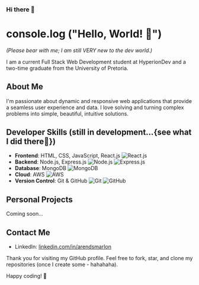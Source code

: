 ### Hi there 👋

# console.log ("Hello, World! 👋")

_(Please bear with me; I am still VERY new to the dev world.)_

I am a current Full Stack Web Development student at HyperionDev and a two-time graduate from the University of Pretoria.

## About Me

I'm passionate about dynamic and responsive web applications that provide a seamless user experience and data. I love solving and turning complex problems into simple, beautiful, intuitive solutions.

## Developer Skills (still in development...{see what I did there🫠})

- **Frontend**: HTML, CSS, JavaScript, React.js ![React.js](https://img.shields.io/badge/-React.js-61DAFB?style=flat&logo=react&logoColor=white)
- **Backend**: Node.js, Express.js ![Node.js](https://img.shields.io/badge/-Node.js-339933?style=flat&logo=node.js&logoColor=white) ![Express.js](https://img.shields.io/badge/-Express.js-000000?style=flat&logo=express&logoColor=white)
- **Database**: MongoDB ![MongoDB](https://img.shields.io/badge/-MongoDB-47A248?style=flat&logo=mongodb&logoColor=white)
- **Cloud**: AWS ![AWS](https://img.shields.io/badge/-AWS-232F3E?style=flat&logo=amazon-aws&logoColor=white)
- **Version Control**: Git & GitHub ![Git](https://img.shields.io/badge/-Git-F05032?style=flat&logo=git&logoColor=white) ![GitHub](https://img.shields.io/badge/-GitHub-181717?style=flat&logo=github&logoColor=white)

## Personal Projects

Coming soon...

## Contact Me

- LinkedIn: [linkedin.com/in/arendsmarlon](https://www.linkedin.com/in/arendsmarlon/)

Thank you for visiting my GitHub profile. Feel free to fork, star, and clone my repositories (once I create some - hahahaha). 

Happy coding! 🚀

<!--
**arendsmarlon/arendsmarlon** is a ✨ _special_ ✨ repository because its `README.md` (this file) appears on your GitHub profile.

Here are some ideas to get you started:

- 🔭 I’m currently working on ...
- 🌱 I’m currently learning ...
- 👯 I’m looking to collaborate on ...
- 🤔 I’m looking for help with ...
- 💬 Ask me about ...
- 📫 How to reach me: ...
- 😄 Pronouns: ...
- ⚡ Fun fact: ...
-->
